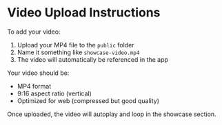# Video Upload Instructions

To add your video:

1. Upload your MP4 file to the `public` folder
2. Name it something like `showcase-video.mp4`
3. The video will automatically be referenced in the app

Your video should be:
- MP4 format
- 9:16 aspect ratio (vertical)
- Optimized for web (compressed but good quality)

Once uploaded, the video will autoplay and loop in the showcase section.